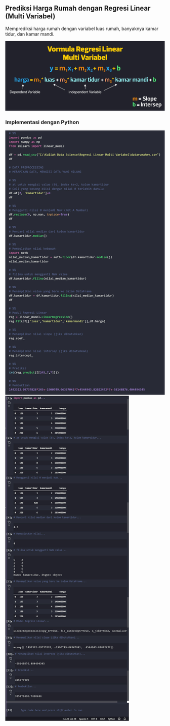 ## Prediksi Harga Rumah dengan Regresi Linear (Multi Variabel)

Memprediksi harga rumah dengan variabel luas rumah, banyaknya kamar tidur, dan kamar mandi.

<img src="/pythondatascience/images/RegresiLinearMV1.jpg?raw=true"/>

### Implementasi dengan Python
<img src="/pythondatascience/images/RegresiLinearMV2.jpg?raw=true"/>
<img src="/pythondatascience/images/RegresiLinearMV3.jpg?raw=true"/>
